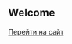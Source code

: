 ## Welcome
<head>
 <meta charset="UTF-8">
 <link rel="stylesheet" type="text/css" href="style.css">
</head>
<body>
	 <a href="Home page.html" class="a_begin">Перейти на сайт</a>
   
</body>